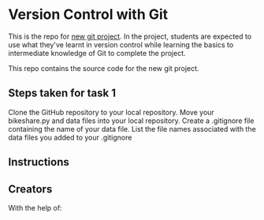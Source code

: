 # Version Control with Git

This is the repo for [new git project](). In the project, students are expected to use what they've learnt in version control while learning the basics to intermediate knowledge of Git to complete the project.

This repo contains the source code for the new git project.

## Steps taken for task 1
Clone the GitHub repository to your local repository.
Move your bikeshare.py and data files into your local repository.
Create a .gitignore file containing the name of your data file.
List the file names associated with the data files you added to your .gitignore



## Instructions



## Creators


With the help of:

